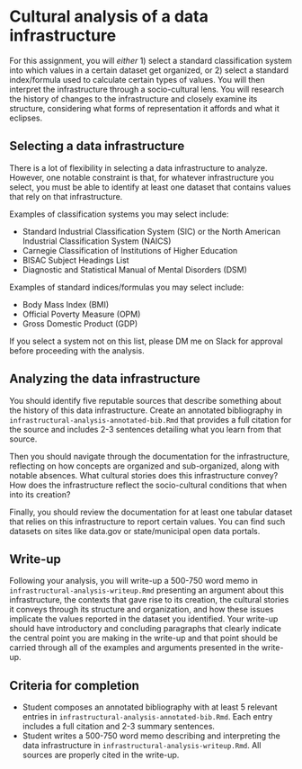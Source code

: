 # Cultural analysis of a data infrastructure

For this assignment, you will *either* 1) select a standard classification system into which values in a certain dataset get organized, or 2) select a standard index/formula used to calculate certain types of values. You will then interpret the infrastructure through a socio-cultural lens. You will research the history of changes to the infrastructure and closely examine its structure, considering what forms of representation it affords and what it eclipses.

## Selecting a data infrastructure

There is a lot of flexibility in selecting a data infrastructure to analyze. However, one notable constraint is that, for whatever infrastructure you select, you must be able to identify at least one dataset that contains values that rely on that infrastructure.

Examples of classification systems you may select include:

* Standard Industrial Classification System (SIC) or the North American Industrial Classification System (NAICS)
* Carnegie Classification of Institutions of Higher Education
* BISAC Subject Headings List
* Diagnostic and Statistical Manual of Mental Disorders (DSM)

Examples of standard indices/formulas you may select include:

* Body Mass Index (BMI)
* Official Poverty Measure (OPM)
* Gross Domestic Product (GDP)

If you select a system not on this list, please DM me on Slack for approval before proceeding with the analysis. 

## Analyzing the data infrastructure

You should identify five reputable sources that describe something about the history of this data infrastructure. Create an annotated bibliography in `infrastructural-analysis-annotated-bib.Rmd` that provides a full citation for the source and includes 2-3 sentences detailing what you learn from that source. 

Then you should navigate through the documentation for the infrastructure, reflecting on how concepts are organized and sub-organized, along with notable absences. What cultural stories does this infrastructure convey? How does the infrastructure reflect the socio-cultural conditions that when into its creation?

Finally, you should review the documentation for at least one tabular dataset that relies on this infrastructure to report certain values. You can find such datasets on sites like data.gov or state/municipal open data portals. 

## Write-up

Following your analysis, you will write-up a 500-750 word memo in `infrastructural-analysis-writeup.Rmd` presenting an argument about this infrastructure, the contexts that gave rise to its creation, the cultural stories it conveys through its structure and organization, and how these issues implicate the values reported in the dataset you identified.  Your write-up should have introductory and concluding paragraphs that clearly indicate the central point you are making in the write-up and that point should be carried through all of the examples and arguments presented in the write-up.

## Criteria for completion

* Student composes an annotated bibliography with at least 5 relevant entries in `infrastructural-analysis-annotated-bib.Rmd`. Each entry includes a full citation and 2-3 summary sentences. 
* Student writes a 500-750 word memo describing and interpreting the data infrastructure in `infrastructural-analysis-writeup.Rmd`. All sources are properly cited in the write-up.



